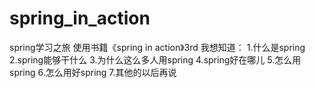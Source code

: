spring_in_action
================
spring学习之旅
使用书籍《spring in action》3rd
我想知道：
1.什么是spring
2.spring能够干什么
3.为什么这么多人用spring
4.spring好在哪儿
5.怎么用spring
6.怎么用好spring
7.其他的以后再说
